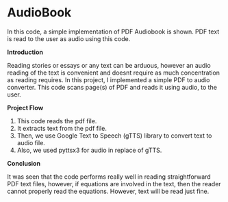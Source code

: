 # AudioBook

In this code, a simple implementation of PDF Audiobook is shown. PDF text is read to the user as audio using this code.

**Introduction**

Reading stories or essays or any text can be arduous, however an audio reading of the text is convenient and doesnt require as much concentration as reading requires. In this project, I implemented a simple PDF to audio converter. This code scans page(s) of PDF and reads it using audio, to the user.

**Project Flow**

1. This code reads the pdf file.
2. It extracts text from the pdf file.
3. Then, we use Google Text to Speech (gTTS) library to convert text to audio file.
4. Also, we used pyttsx3 for audio in replace of gTTS.

**Conclusion**

It was seen that the code performs really well in reading straightforward PDF text files, however, if equations are involved in the text, then the reader cannot properly read the equations. However, text will be read just fine.
